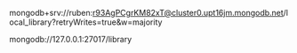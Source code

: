 mongodb+srv://ruben:r93AgPCgrKM82xT@cluster0.upt16jm.mongodb.net/local_library?retryWrites=true&w=majority

mongodb://127.0.0.1:27017/library

